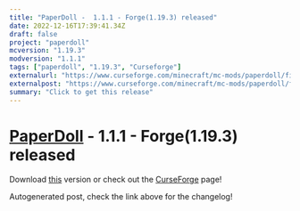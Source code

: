```yaml
---
title: "PaperDoll -  1.1.1 - Forge(1.19.3) released"
date: 2022-12-16T17:39:41.34Z
draft: false
project: "paperdoll"
mcversion: "1.19.3"
modversion: "1.1.1"
tags: ["paperdoll", "1.19.3", "Curseforge"]
externalurl: "https://www.curseforge.com/minecraft/mc-mods/paperdoll/files/4182588"
externalpost: "https://www.curseforge.com/minecraft/mc-mods/paperdoll/files/4182588"
summary: "Click to get this release"
---
```

# [PaperDoll](/project/paperdoll) -  1.1.1 - Forge(1.19.3) released
Download [this](https://www.curseforge.com/minecraft/mc-mods/paperdoll/files/4182588) version or check out the [CurseForge](https://www.curseforge.com/minecraft/mc-mods/paperdoll) page!

Autogenerated post, check the link above for the changelog!
